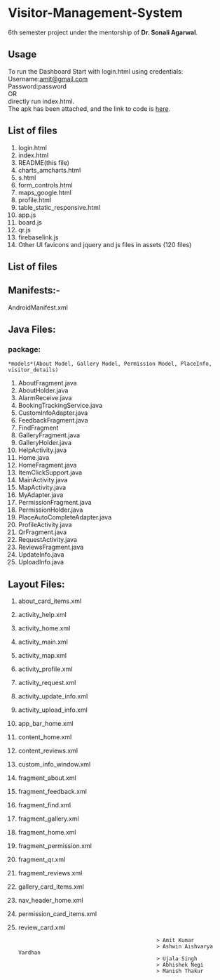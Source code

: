 # Visitor-Management-System
6th semester project under the mentorship of **Dr. Sonali Agarwal**.

## Usage
To run the Dashboard Start with login.html using credentials:
Username:amit@gmail.com  
Password:password  
OR  
directly run index.html.  
The apk has been attached, and the link to code is [here](https://drive.google.com/file/d/1rXtqlZcwp7SBIWN98-NId66g1f0zHLg5/view).


List of files
-------------
1. login.html
2. index.html
3. README(this file)
4. charts_amcharts.html
5. s.html
6. form_controls.html
7. maps_google.html
8. profile.html
9. table_static_responsive.html
10. app.js
11. board.js
12. qr.js
13. firebaselink.js
14. Other UI favicons and jquery and js files in assets (120 files)

List of files
---------------
## Manifests:- 
AndroidManifest.xml

## Java Files:
### package: 
`*models*(About Model, Gallery Model, Permission Model, PlaceInfo, visitor_details)`  
1. AboutFragment.java  
2. AboutHolder.java  
3. AlarmReceive.java  
4. BookingTrackingService.java  
5. CustomInfoAdapter.java  
6. FeedbackFragment.java  
7. FindFragment  
8. GalleryFragment.java  
9. GalleryHolder.java  
10. HelpActivity.java  
11. Home.java  
12. HomeFragment.java  
13. ItemClickSupport.java  
14. MainActivity.java  
15. MapActivity.java  
16. MyAdapter.java  
17. PermissionFragment.java  
18. PermissionHolder.java  
19. PlaceAutoCompleteAdapter.java  
20. ProfileActivity.java  
21. QrFragment.java  
22. RequestActivity.java  
23. ReviewsFragment.java  
24. UpdateInfo.java  
25. UploadInfo.java  

## Layout Files:
1. about_card_items.xml  
2. activity_help.xml  
3. activity_home.xml  
4. activity_main.xml  
5. activity_map.xml  
6. activity_profile.xml  
7. activity_request.xml  
8. activity_update_info.xml  
9. activity_upload_info.xml  
10. app_bar_home.xml  
11. content_home.xml  
12. content_reviews.xml  
13. custom_info_window.xml  
14. fragment_about.xml
15. fragment_feedback.xml
16. fragment_find.xml
17. fragment_gallery.xml
18. fragment_home.xml
19. fragment_permission.xml
20. fragment_qr.xml
21. fragment_reviews.xml
22. gallery_card_items.xml
23. nav_header_home.xml
24. permission_card_items.xml
25. review_card.xml
    

                                                    > Amit Kumar  
                                                    > Ashwin Aishvarya Vardhan   
                                                    > Ujala Singh  
                                                    > Abhishek Negi  
                                                    > Manish Thakur
